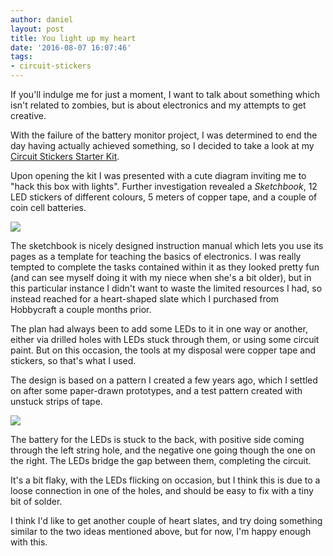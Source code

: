 ```yaml
---
author: daniel
layout: post
title: You light up my heart
date: '2016-08-07 16:07:46'
tags:
- circuit-stickers
---
```


If you'll indulge me for just a moment, I want to talk about something which isn't related to zombies, but is about electronics and my attempts to get creative.

With the failure of the battery monitor project, I was determined to end the day having actually achieved something, so I decided to take a look at my [Circuit Stickers Starter Kit](https://shop.pimoroni.com/products/chibi-lights-led-circuit-stickers-stem-starter-kit).

Upon opening the kit I was presented with a cute diagram inviting me to "hack this box with lights". Further investigation revealed a _Sketchbook_, 12 LED stickers of different colours, 5 meters of copper tape, and a couple of coin cell batteries.

![](//d1a0j00khen1nw.cloudfront.net/2016/08/IMG_20160807_105810413_HDR--1-.jpg)

The sketchbook is nicely designed instruction manual which lets you use its pages as a template for teaching the basics of electronics. I was really tempted to complete the tasks contained within it as they looked pretty fun (and can see myself doing it with my niece when she's a bit older), but in this particular instance I didn't want to waste the limited resources I had, so instead reached for a heart-shaped slate which I purchased from Hobbycraft a couple months prior.

The plan had always been to add some LEDs to it in one way or another, either via drilled holes with LEDs stuck through them, or using some circuit paint. But on this occasion, the tools at my disposal were copper tape and stickers, so that's what I used.

The design is based on a pattern I created a few years ago, which I settled on after some paper-drawn prototypes, and a test pattern created with unstuck strips of tape.

![](//d1a0j00khen1nw.cloudfront.net/2016/08/IMG_20160805_222823666--2---1-.jpg)

The battery for the LEDs is stuck to the back, with positive side coming through the left string hole, and the negative one going though the one on the right. The LEDs bridge the gap between them, completing the circuit.

It's a bit flaky, with the LEDs flicking on occasion, but I think this is due to a loose connection in one of the holes, and should be easy to fix with a tiny bit of solder.

I think I'd like to get another couple of heart slates, and try doing something similar to the two ideas mentioned above, but for now, I'm happy enough with this.
